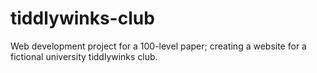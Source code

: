 # tiddlywinks-club
Web development project for a 100-level paper; creating a website for a fictional university tiddlywinks club.

